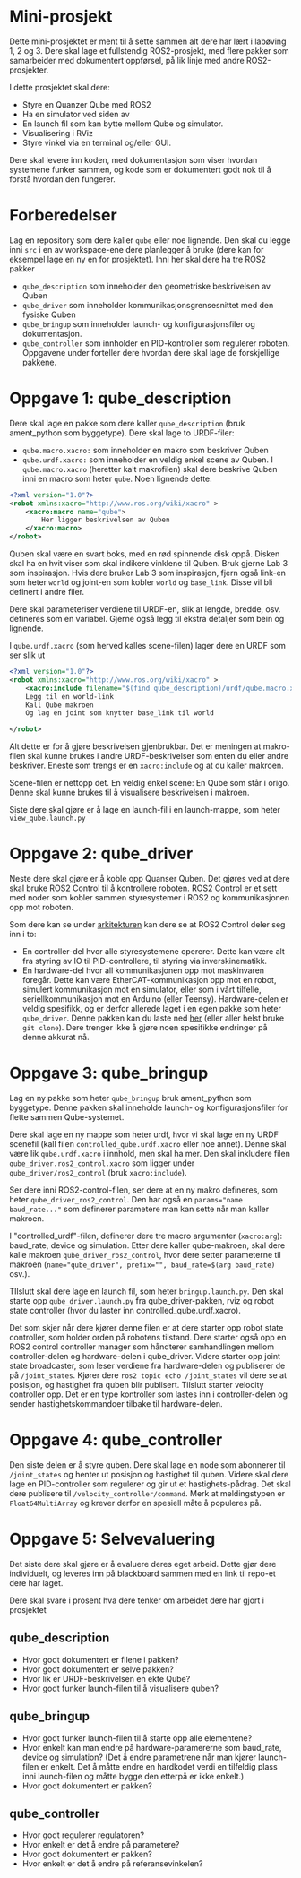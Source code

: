 # Mini-prosjekt

Dette mini-prosjektet er ment til å sette sammen alt dere har lært i labøving 1, 2 og 3. Dere skal lage et fullstendig ROS2-prosjekt, med flere pakker som samarbeider med dokumentert oppførsel, på lik linje med andre ROS2-prosjekter.

I dette prosjektet skal dere:
- Styre en Quanzer Qube med ROS2
- Ha en simulator ved siden av
- En launch fil som kan bytte mellom Qube og simulator.
- Visualisering i RViz
- Styre vinkel via en terminal og/eller GUI.

Dere skal levere inn koden, med dokumentasjon som viser hvordan systemene funker sammen, og kode som er dokumentert godt nok til å forstå hvordan den fungerer.
# Forberedelser
Lag en repository som dere kaller `qube` eller noe lignende. Den skal du legge inni `src` i en av workspace-ene dere planlegger å bruke (dere kan for eksempel lage en ny en for prosjektet). Inni her skal dere ha tre ROS2 pakker
- `qube_description` som inneholder den geometriske beskrivelsen av Quben
- `qube_driver` som inneholder kommunikasjonsgrensesnittet med den fysiske Quben
- `qube_bringup` som inneholder launch- og konfigurasjonsfiler og dokumentasjon.
- `qube_controller` som innholder en PID-kontroller som regulerer roboten.
Oppgavene under forteller dere hvordan dere skal lage de forskjellige pakkene.
# Oppgave 1: qube_description
Dere skal lage en pakke som dere kaller `qube_description` (bruk ament_python som byggetype). Dere skal lage to URDF-filer:
- `qube.macro.xacro:` som inneholder en makro som beskriver Quben
- `qube.urdf.xacro:` som inneholder en veldig enkel scene av Quben.
I `qube.macro.xacro` (heretter kalt makrofilen) skal dere beskrive Quben inni en macro som heter `qube`. Noen lignende dette:
```xml
<?xml version="1.0"?>
<robot xmlns:xacro="http://www.ros.org/wiki/xacro" >
	<xacro:macro name="qube">
		Her ligger beskrivelsen av Quben
	</xacro:macro>
</robot>
```
Quben skal være en svart boks, med en rød spinnende disk oppå. Disken skal ha en hvit viser som skal indikere vinklene til Quben. Bruk gjerne Lab 3 som inspirasjon. Hvis dere bruker Lab 3 som inspirasjon, fjern også link-en som heter `world` og joint-en som kobler `world` og `base_link`. Disse vil bli definert i andre filer.

Dere skal parameteriser verdiene til URDF-en, slik at lengde, bredde, osv. defineres som en variabel. Gjerne også legg til ekstra detaljer som bein og lignende.

I `qube.urdf.xacro` (som herved kalles scene-filen) lager dere en URDF som ser slik ut
```xml
<?xml version="1.0"?>
<robot xmlns:xacro="http://www.ros.org/wiki/xacro" >
	<xacro:include filename="$(find qube_description)/urdf/qube.macro.xacro" />
	Legg til en world-link
	Kall Qube makroen
	Og lag en joint som knytter base_link til world

</robot>
```
Alt dette er for å gjøre beskrivelsen gjenbrukbar. Det er meningen at makro-filen skal kunne brukes i andre URDF-beskrivelser som enten du eller andre beskriver. Eneste som trengs er en `xacro:include` og at du kaller makroen.

Scene-filen er nettopp det. En veldig enkel scene: En Qube som står i origo. Denne skal kunne brukes til å visualisere beskrivelsen i makroen.

Siste dere skal gjøre er å lage en launch-fil i en launch-mappe, som heter `view_qube.launch.py`

# Oppgave 2: qube_driver
Neste dere skal gjøre er å koble opp Quanser Quben. Det gjøres ved at dere skal bruke ROS2 Control til å kontrollere roboten. ROS2 Control er et sett med noder som kobler sammen styresystemer i ROS2 og kommunikasjonen opp mot roboten.

Som dere kan se under [arkitekturen](https://control.ros.org/rolling/doc/getting_started/getting_started.html#architecture) kan dere se at ROS2 Control deler seg inn i to:
- En controller-del hvor alle styresystemene opererer. Dette kan være alt fra styring av IO til PID-controllere, til styring via inverskinematikk.
- En hardware-del hvor all kommunikasjonen opp mot maskinvaren foregår. Dette kan være EtherCAT-kommunikasjon opp mot en robot, simulert kommunikasjon mot en simulator, eller som i vårt tilfelle, seriellkommunikasjon mot en Arduino (eller Teensy).
Hardware-delen er veldig spesifikk, og er derfor allerede laget i en egen pakke som heter `qube_driver`. Denne pakken kan du laste ned [her](https://github.com/adamleon/qube_driver) (eller aller helst bruke `git clone`). Dere trenger ikke å gjøre noen spesifikke endringer på denne akkurat nå.
# Oppgave 3: qube_bringup

Lag en ny pakke som heter `qube_bringup` bruk ament_python som byggetype. Denne pakken skal inneholde launch- og konfigurasjonsfiler for flette sammen Qube-systemet.

Dere skal lage en ny mappe som heter urdf, hvor vi skal lage en ny URDF scenefil (kall filen `controlled_qube.urdf.xacro` eller noe annet). Denne skal være lik `qube.urdf.xacro` i innhold, men skal ha mer. Den skal inkludere filen `qube_driver.ros2_control.xacro` som ligger under `qube_driver/ros2_control` (bruk `xacro:include`).

Ser dere inni ROS2-control-filen, ser dere at en ny makro defineres, som heter `qube_driver_ros2_control`. Den har også en `params="name baud_rate..."` som definerer parametere man kan sette når man kaller makroen. 

I "controlled_urdf"-filen, definerer dere tre macro argumenter (`xacro:arg`): baud_rate, device og simulation. Etter dere kaller qube-makroen, skal dere kalle makroen `qube_driver_ros2_control`, hvor dere setter parameterne til makroen (`name="qube_driver", prefix="", baud_rate=$(arg baud_rate)` osv.).

TIlslutt skal dere lage en launch fil, som heter `bringup.launch.py`. Den skal starte opp `qube_driver.launch.py` fra qube_driver-pakken, rviz og robot state controller (hvor du laster inn controlled_qube.urdf.xacro). 

Det som skjer når dere kjører denne filen er at dere starter opp robot state controller, som holder orden på robotens tilstand. Dere starter også opp en ROS2 control controller manager som håndterer samhandlingen mellom controller-delen og hardware-delen i qube_driver. Videre starter opp joint state broadcaster, som leser verdiene fra hardware-delen og publiserer de på `/joint_states`. Kjører dere `ros2 topic echo /joint_states` vil dere se at posisjon, og hastighet fra quben blir publisert. Tilslutt starter velocity controller opp. Det er en type kontroller som lastes inn i controller-delen og sender hastighetskommandoer tilbake til hardware-delen.
# Oppgave 4: qube_controller
Den siste delen er å styre quben. Dere skal lage en node som abonnerer til `/joint_states` og henter ut posisjon og hastighet til quben. Videre skal dere lage en PID-controller som regulerer og gir ut et hastighets-pådrag. Det skal dere publisere til `/velocity_controller/command`. Merk at meldingstypen er `Float64MultiArray` og krever derfor en spesiell måte å populeres på.
# Oppgave 5: Selvevaluering
Det siste dere skal gjøre er å evaluere deres eget arbeid. Dette gjør dere individuelt, og leveres inn på blackboard sammen med en link til repo-et dere har laget.

Dere skal svare i prosent hva dere tenker om arbeidet dere har gjort i prosjektet

## qube_description
- Hvor godt dokumentert er filene i pakken?
- Hvor godt dokumentert er selve pakken?
- Hvor lik er URDF-beskrivelsen en ekte Qube?
- Hvor godt funker launch-filen til å visualisere quben?
## qube_bringup
- Hvor godt funker launch-filen til å starte opp alle elementene?
- Hvor enkelt kan man endre på hardware-paramererne som baud_rate, device og simulation? (Det å endre parametrene når man kjører launch-filen er enkelt. Det å måtte endre en hardkodet verdi en tilfeldig plass inni launch-filen og måtte bygge den etterpå er ikke enkelt.)
- Hvor godt dokumentert er pakken?
## qube_controller
- Hvor godt regulerer regulatoren?
- Hvor enkelt er det å endre på parametere?
- Hvor godt dokumentert er pakken?
- Hvor enkelt er det å endre på referansevinkelen?
